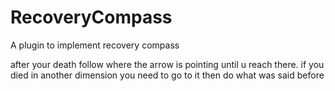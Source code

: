 # RecoveryCompass
A plugin to implement recovery compass

after your death follow where the arrow is pointing until u reach there. if you died in another dimension you need to go to it then do what was said before
